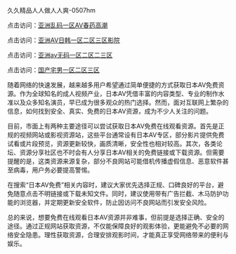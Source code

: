 久久精品人人做人人爽-0507hm


点击访问：<a href="https://bered.pages.dev/">亚洲乱码一区AV春药高潮</a>

点击访问：<a href="https://rtj-3zo.pages.dev/">亚洲AV日韩一区二区三区影院</a>

点击访问：<a href="https://vassv.pages.dev/">亚洲av无码一区二区二三区</a>

点击访问：<a href="https://gsd-agv.pages.dev/">国产宅男一区二区三区</a>



随着网络的快速发展，越来越多用户希望通过简单便捷的方式获取日本AV免费资源。作为全球知名的成人视频产业，日本AV凭借丰富的内容类型、专业的制作水准以及众多知名演员，早已成为很多观众的热门选择。然而，面对互联网上繁杂的信息，如何找到安全、真实、免费的日本AV资源，成为不少人关注的问题。

目前，市面上有两种主要途径可以尝试获取日本AV免费在线观看资源。首先是正规的视频网站或影视资源站，这些平台通常设有日本AV专区，部分影片提供免费试看或片段预览，资源更新较快，画质清晰，安全性也相对较高。其次，各类论坛、资源分享社区也不时会有人分享日本AV相关的免费链接或下载资源。但需要提醒的是，这类资源来源复杂，部分不良网站可能借机传播虚假信息、恶意软件甚至病毒，用户务必要提高警惕。

在搜索“日本AV免费”相关内容时，建议大家优先选择正规、口碑良好的平台，避免随意点击不明链接或下载未知文件。同时，建议使用带有广告拦截、木马防护功能的浏览器，并定期更新安全软件，防止因访问不良网站而引发安全风险。

总的来说，想要免费在线观看日本AV资源并非难事，但前提是选择正确、安全的途径。通过正规网站获取资源，不仅能保障良好的观影体验，更能避免不必要的网络安全隐患。理性获取资源，合理安排观影时间，才能真正享受网络带来的便利与娱乐。

<span style="display:none;">[Canonical link](https://github.com/xx45757/668812 ）</span>
